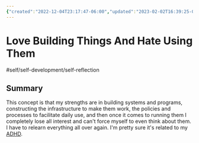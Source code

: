 ```yaml
---
{"created":"2022-12-04T23:17:47-06:00","updated":"2023-02-02T16:39:25-06:00","title":"Love Building Things And Hate Using Them","zettelgarden":true,"zettelType":"concept","dg-publish":true,"permalink":"/z/notes/love-building-things-and-hate-using-them/","dgPassFrontmatter":true}
---
```


# Love Building Things And Hate Using Them
#self/self-development/self-reflection 
## Summary
This concept is that my strengths are in building systems and programs, constructing the infrastructure to make them work, the policies and processes to facilitate daily use, and then once it comes to running them I completely lose all interest and can't force myself to even think about them. I have to relearn everything all over again. I'm pretty sure it's related to my [ADHD](ADHD.md).